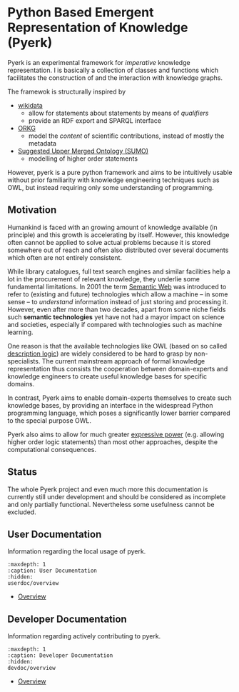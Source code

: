 # Python Based Emergent Representation of Knowledge (Pyerk)

Pyerk is an experimental framework for *imperative* knowledge representation. I is basically a collection of classes and functions which facilitates the construction of and the interaction with knowledge graphs.

The framewok is structurally inspired by

- [wikidata](https://wikidata.org/)
    - allow for statements about statements by means of *qualifiers*
    - provide an RDF export and SPARQL interface
- [ORKG](https://orkg.org)
    - model the *content* of scientific contributions, instead of mostly the metadata
- [Suggested Upper Merged Ontology (SUMO)](https://www.ontologyportal.org/)
    - modelling of higher order statements

However, pyerk is a pure python framework and aims to be intuitively usable without prior familiarity with knowledge engineering techniques such as OWL, but instead requiring only some understanding of programming.

## Motivation

Humankind is faced with an growing amount of knowledge available (in principle) and this growth is accelerating by itself. However, this knowledge often cannot be applied to solve actual problems because it is stored somewhere out of reach and often also distributed over several documents which often are not entirely consistent.

While library catalogues, full text search engines and similar facilities help a lot in the procurement of relevant knowledge, they underlie some fundamental limitations. In 2001 the term [Semantic Web](https://en.wikipedia.org/wiki/Semantic_Web) was introduced to refer to (existing and future) technologies which allow a machine – in some sense – to *understand* information instead of just storing and processing it. However, even after more than two decades, apart from some niche fields such **semantic technologies** yet have not had a mayor impact on science and societies, especially if compared with technologies such as machine learning.

One reason is that the available technologies like OWL (based on so called [description logic](https://en.wikipedia.org/wiki/description_logic)) are widely considered to be hard to grasp by non-specialists. The current mainstream approach of formal knowledge representation thus consists the cooperation between domain-experts and knowledge engineers to create useful knowledge bases for specific domains.

In contrast, Pyerk aims to enable domain-experts themselves to create such knowledge bases, by providing an interface in the widespread Python programming language, which poses a significantly lower barrier compared to the special purpose OWL.

Pyerk also aims to allow for much greater [expressive power](https://en.wikipedia.org/wiki/Expressive_power_(computer_science)) (e.g. allowing higher order logic statements) than most other approaches, despite the computational consequences.

## Status

The whole Pyerk project and even much more this documentation is currently still under development and should be considered as incomplete and only partially functional. Nevertheless some usefulness cannot be excluded.


## User Documentation
Information regarding the local usage of pyerk.
```{toctree}
:maxdepth: 1
:caption: User Documentation
:hidden:
userdoc/overview
```
- [Overview](userdoc/overview)


## Developer Documentation
Information regarding actively contributing to pyerk.
```{toctree}
:maxdepth: 1
:caption: Developer Documentation
:hidden:
devdoc/overview
```
- [Overview](devdoc/overview)

